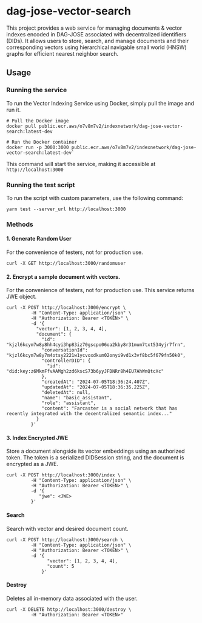 # dag-jose-vector-search

This project provides a web service for managing documents & vector indexes encoded in DAG-JOSE associated with decentralized identifiers (DIDs). It allows users to store, search, and manage documents and their corresponding vectors using hierarchical navigable small world (HNSW) graphs for efficient nearest neighbor search.



## Usage


### Running the service

To run the Vector Indexing Service using Docker, simply pull the image and run it.

```shell
# Pull the Docker image
docker pull public.ecr.aws/o7v8m7v2/indexnetwork/dag-jose-vector-search:latest-dev

# Run the Docker container
docker run -p 3000:3000 public.ecr.aws/o7v8m7v2/indexnetwork/dag-jose-vector-search:latest-dev`
```

This command will start the service, making it accessible at `http://localhost:3000`


### Running the test script

To run the script with custom parameters, use the following command:


`yarn test --server_url http://localhost:3000`



### Methods

#### 1. Generate Random User

For the convenience of testers, not for production use.

```shell
curl -X GET http://localhost:3000/randomuser
```

#### 2. Encrypt a sample document with vectors.

For the convenience of testers, not for production use.
This service returns JWE object.

```shell
curl -X POST http://localhost:3000/encrypt \
         -H "Content-Type: application/json" \
         -H "Authorization: Bearer <TOKEN>" \
         -d '{
           "vector": [1, 2, 3, 4, 4],
           "document": {
             "id": "kjzl6kcym7w8y8hh4cyi3hp83iz70gscpo06oa2kby8r31mum7txt534yjr7frn",
             "conversationId": "kjzl6kcym7w8y7m4otsy2221w1ycvoxdkum02onyi9vd1x3vf8bc5f679fn50k0",
             "controllerDID": {
               "id": "did:key:z6MkmFfvAAMgh2zd6kscS73b6yyJFDNRr8h4EU7AhWnQtcXc"
             },
             "createdAt": "2024-07-05T18:36:24.407Z",
             "updatedAt": "2024-07-05T18:36:35.225Z",
             "deletedAt": null,
             "name": "basic_assistant",
             "role": "assistant",
             "content": "Farcaster is a social network that has recently integrated with the decentralized semantic index..."
           }
         }'
```

#### 3. Index Encrypted JWE

Store a document alongside its vector embeddings using an authorized token. The token is a serialized DIDSession string, and the document is encrypted as a JWE.

```shell
curl -X POST http://localhost:3000/index \
         -H "Content-Type: application/json" \
         -H "Authorization: Bearer <TOKEN>" \
         -d '{
            "jwe": <JWE>
         }'
```

#### Search

Search with vector and desired document count.

```shell
curl -X POST http://localhost:3000/search \
         -H "Content-Type: application/json" \
         -H "Authorization: Bearer <TOKEN>" \
         -d '{
               "vector": [1, 2, 3, 4, 4],
               "count": 5
             }'
```

#### Destroy

Deletes all in-memory data associated with the user.

```shell
curl -X DELETE http://localhost:3000/destroy \
         -H "Authorization: Bearer <TOKEN>"
```

